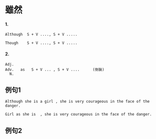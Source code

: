 # 雖然
#### 1. 
```
Although  S + V ...., S + V .....
```
```
Though    S + V ...., S + V .....
```
#### 2.
```
Adj.
Adv.   as   S + V ... , S + V ....      (倒裝)
  N.
```

## 例句1
```
Although she is a girl , she is very courageous in the face of the danger.
```
```
Girl as she is  , she is very courageous in the face of the danger.
```
## 例句2
